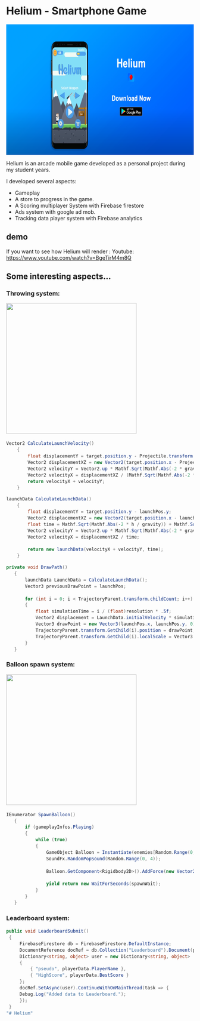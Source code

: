 # Helium - Smartphone Game

<p align="center">
    <img align="center" src="https://github.com/Foulks-Plb/helium/blob/main/Images_Sprites/helium_download.PNG?raw=true" width="700" height="350" />
</p>

Helium is an arcade mobile game developed as a personal project during my student years.

I developed several aspects:

- Gameplay
- A store to progress in the game.
- A Scoring multiplayer System with Firebase firestore
- Ads system with google ad mob.
- Tracking data player system with Firebase analytics

## demo

If you want to see how Helium will render :
Youtube: https://www.youtube.com/watch?v=BgeTirM4m8Q

## Some interesting aspects...
### Throwing system:

<img src="https://github.com/Foulks-Plb/helium/blob/main/Images_Sprites/Trowing.gif?raw=true" width="350" height="350" />

```C#
Vector2 CalculateLaunchVelocity()
    {
        float displacementY = target.position.y - Projectile.transform.position.y;
        Vector2 displacementXZ = new Vector2(target.position.x - Projectile.transform.position.x, 0);
        Vector2 velocityY = Vector2.up * Mathf.Sqrt(Mathf.Abs(-2 * gravity * h));
        Vector2 velocityX = displacementXZ / (Mathf.Sqrt(Mathf.Abs(-2 * h / gravity)) + Mathf.Sqrt(Mathf.Abs(2 * (displacementY - h) / gravity)));
        return velocityX + velocityY;
    }
```
```C#
launchData CalculateLaunchData()
    {
        float displacementY = target.position.y - launchPos.y;
        Vector2 displacementXZ = new Vector2(target.position.x - launchPos.x, 0);
        float time = Mathf.Sqrt(Mathf.Abs(-2 * h / gravity)) + Mathf.Sqrt(Mathf.Abs(2 * (displacementY - h) / gravity));
        Vector2 velocityY = Vector2.up * Mathf.Sqrt(Mathf.Abs(-2 * gravity * h));
        Vector2 velocityX = displacementXZ / time;

        return new launchData(velocityX + velocityY, time);
    }
 ```
 ```C#
private void DrawPath()
    {
        launchData LaunchData = CalculateLaunchData();
        Vector3 previousDrawPoint = launchPos;

        for (int i = 0; i < TrajectoryParent.transform.childCount; i++)
        {
            float simulationTime = i / (float)resolution * .5f;
            Vector2 displacement = LaunchData.initialVelocity * simulationTime + Vector2.up * gravity * simulationTime * simulationTime / 2f;
            Vector3 drawPoint = new Vector3(launchPos.x, launchPos.y, 0) + new Vector3(displacement.x, displacement.y, 0);
            TrajectoryParent.transform.GetChild(i).position = drawPoint;
            TrajectoryParent.transform.GetChild(i).localScale = Vector3.one * (Mathf.Pow(.92f, i + 2) / 1.5f);
        }
    }
```
### Balloon spawn system:

<img src="https://github.com/Foulks-Plb/helium/blob/main/Images_Sprites/balloonSpawn.gif?raw=true" width="350" height="350" />

 ```C#
IEnumerator SpawnBalloon()
    {
        if (gameplayInfos.Playing)
        {
            while (true)
            {
                GameObject Balloon = Instantiate(enemies[Random.Range(0, 8)], transform.position, transform.rotation);
                SoundFx.RandomPopSound(Random.Range(0, 4));

                Balloon.GetComponent<Rigidbody2D>().AddForce(new Vector2(-1 * Random.Range(150, 200), Random.Range(0, 1)));

                yield return new WaitForSeconds(spawnWait);
            }
        }
    }
   ```
   
   ### Leaderboard system:
   ```C#
   public void LeaderboardSubmit()
    {
        FirebaseFirestore db = FirebaseFirestore.DefaultInstance;
        DocumentReference docRef = db.Collection("Leaderboard").Document(playerData.GeneratedName);
        Dictionary<string, object> user = new Dictionary<string, object>
        {
            { "pseudo", playerData.PlayerName },
            { "HighScore", playerData.BestScore }
        };
        docRef.SetAsync(user).ContinueWithOnMainThread(task => {
        Debug.Log("Added data to Leaderboard.");
        });
    }
"# Helium" 
